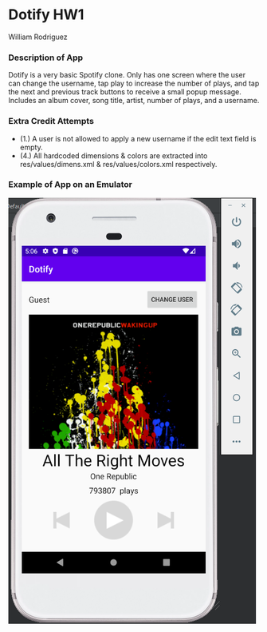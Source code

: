 # Dotify HW1
William Rodriguez

### Description of App
Dotify is a very basic Spotify clone. Only has one screen where the user can change the username, tap play to increase the number of plays, and tap the next and previous track buttons to receive a small popup message. Includes an album cover, song title, artist, number of plays, and a username.

### Extra Credit Attempts
- (1.) A user is not allowed to apply a new username if the edit text field is empty.
- (4.) All hardcoded dimensions & colors are extracted into res/values/dimens.xml & res/values/colors.xml respectively.

### Example of App on an Emulator

![](example.png)
